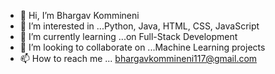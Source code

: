 - 👋 Hi, I’m Bhargav Kommineni
- 👀 I’m interested in ...Python, Java, HTML, CSS, JavaScript
- 🌱 I’m currently learning ...on Full-Stack Development
- 💞️ I’m looking to collaborate on ...Machine Learning projects
- 📫 How to reach me ...  bhargavkommineni117@gmail.com

<!---
Bhargav19022001/Bhargav19022001 is a ✨ special ✨ repository because its `README.md` (this file) appears on your GitHub profile.
You can click the Preview link to take a look at your changes.
--->
